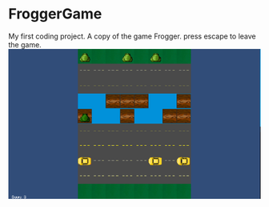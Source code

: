 # FroggerGame
 My first coding project. A copy of the game Frogger.
 press escape to leave the game.
![alt text](https://github.com/MatteoFlores/FroggerGame/blob/master/Frogger%20Screen%20shot.png)
